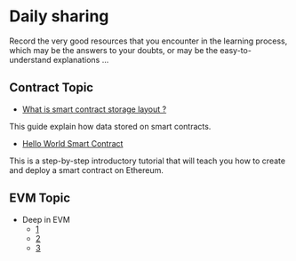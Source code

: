 # Daily sharing

Record the very good resources that you encounter in the learning process, which may be the answers to your doubts, or may be the easy-to-understand explanations ...

## Contract Topic

- [What is smart contract storage layout ?](https://docs.alchemy.com/docs/smart-contract-storage-layout)

This guide explain how data stored on smart contracts.

- [Hello World Smart Contract](https://docs.alchemy.com/docs/hello-world-smart-contract)

This is a step-by-step introductory tutorial that will teach you how to create and deploy a smart contract on Ethereum.

## EVM Topic

- Deep in EVM
  - [1](https://mirror.xyz/xyyme.eth/GNVcUgKAOEiLyClKeqkmD35ctLu6_XomT3ZDIfV3tz8)
  - [2](https://mirror.xyz/xyyme.eth/6vqE2DRsMzlPNmh3kYiwTdMBj-9hanmxyDuTHM7tZDU)
  - [3](https://mirror.xyz/xyyme.eth/dsU7KoQLyqiHrY0bQX2ETq1zkDYiW-3PtzxfzGwRdss)
